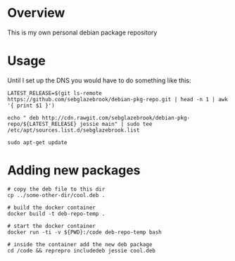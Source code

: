 Overview
========

This is my own personal debian package repository


Usage
=====

Until I set up the DNS you would have to do something like this:

```
LATEST_RELEASE=$(git ls-remote https://github.com/sebglazebrook/debian-pkg-repo.git | head -n 1 | awk '{ print $1 }')

echo " deb http://cdn.rawgit.com/sebglazebrook/debian-pkg-repo/${LATEST_RELEASE} jessie main" | sudo tee /etc/apt/sources.list.d/sebglazebrook.list

sudo apt-get update
```

Adding new packages
===================

```
# copy the deb file to this dir
cp ../some-other-dir/cool.deb .

# build the docker container
docker build -t deb-repo-temp .

# start the docker container
docker run -ti -v ${PWD}:/code deb-repo-temp bash

# inside the container add the new deb package
cd /code && reprepro includedeb jessie cool.deb
```
